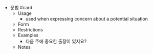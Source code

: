 - 문법 #card
	- Usage
		- used when expressing concern about a potential situation
	- Form
	- Restrictions
	- Examples
		- 다음 주에 중요한 출장이 있지요?
	- Notes